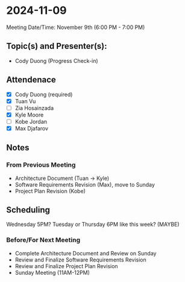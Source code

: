 <!-- 
USING REVISION 1.2
-->
# 2024-11-09
Meeting Date/Time: November 9th (6:00 PM - 7:00 PM)

## Topic(s) and Presenter(s):
- Cody Duong (Progress Check-in)

## Attendenace
- [x] Cody Duong (required)
- [x] Tuan Vu
- [ ] Zia Hosainzada
- [x] Kyle Moore
- [ ] Kobe Jordan
- [x] Max Djafarov

## Notes
### From Previous Meeting
- Architecture Document (Tuan -> Kyle)
- Software Requirements Revision (Max), move to Sunday
- Project Plan Revision (Kobe)

## Scheduling
Wednesday 5PM?
Tuesday or Thursday 6PM like this week? (MAYBE)

### Before/For Next Meeting
- Complete Architecture Document and Review on Sunday
- Review and Finalize Software Requirements Revision
- Review and Finalize Project Plan Revision
- Sunday Meeting (11AM-12PM)
